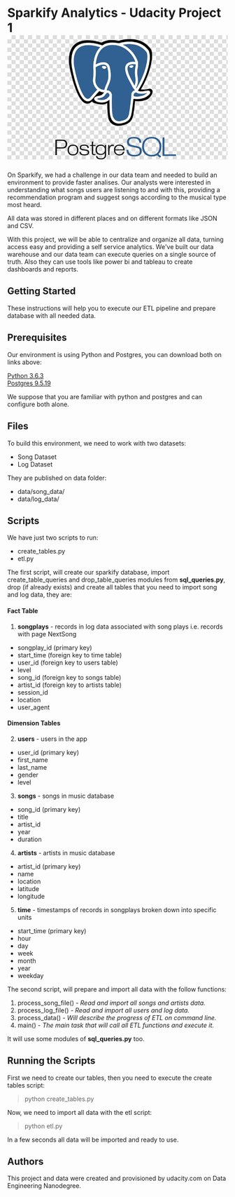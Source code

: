 # Sparkify Analytics - Udacity Project 1           ![Postgresql Logo](postgresql.jpg)

On Sparkify, we had a challenge in our data team and needed to build an environment to provide faster analises.
Our analysts were interested in understanding what songs users are listening to and with this, providing a recommendation program 
and suggest songs according to the musical type most heard.

All data was stored in different places and on different formats like JSON and CSV.

With this project, we will be able to centralize and organize all data, turning access easy and providing a self service analytics. 
We've built our data warehouse and our data team can execute queries on a single source of truth.
Also they can use tools like power bi and tableau to create dashboards and reports.

## Getting Started

These instructions will help you to execute our ETL pipeline and prepare database with all needed data.

## Prerequisites

Our environment is using Python and Postgres, you can download both on links above:

[Python 3.6.3](https://www.python.org/downloads/release/python-363/) <br>
[Postgres 9.5.19](https://www.postgresql.org/download/)

We suppose that you are familiar with python and postgres and can configure both alone.

## Files

To build this environment, we need to work with two datasets:

* Song Dataset
* Log Dataset

They are published on data folder:

* data/song_data/ <br>
* data/log_data/

## Scripts

We have just two scripts to run:

* create_tables.py
* etl.py

The first script, will create our sparkify database, import create_table_queries and drop_table_queries modules from **sql_queries.py**, 
drop (if already exists) and create all tables that you need to import song and log data, they are:

#### Fact Table
1. **songplays** - records in log data associated with song plays i.e. records with page NextSong
* songplay_id (primary key)
* start_time (foreign key to time table)
* user_id (foreign key to users table)
* level
* song_id (foreign key to songs table)
* artist_id (foreign key to artists table)
* session_id
* location
* user_agent

#### Dimension Tables
2. **users** - users in the app
* user_id (primary key)
* first_name
* last_name
* gender
* level
3. **songs** - songs in music database
* song_id (primary key)
* title
* artist_id
* year
* duration
4. **artists** - artists in music database
* artist_id (primary key)
* name
* location
* latitude
* longitude
5. **time** - timestamps of records in songplays broken down into specific units
* start_time (primary key)
* hour
* day
* week
* month
* year
* weekday

The second script, will prepare and import all data with the follow functions:

1. process_song_file() - _Read and import all songs and artists data._
2. process_log_file() - _Read and import all users and log data._
3. process_data() - _Will describe the progress of ETL on command line._
4. main() - _The main task that will call all ETL functions and execute it._

It will use some modules of **sql_queries.py** too.

## Running the Scripts

First we need to create our tables, then you need to execute the create tables script:

> python create_tables.py

Now, we need to import all data with the etl script:

> python etl.py

In a few seconds all data will be imported and ready to use.

## Authors

This project and data were created and provisioned by udacity.com on Data Engineering Nanodegree.
